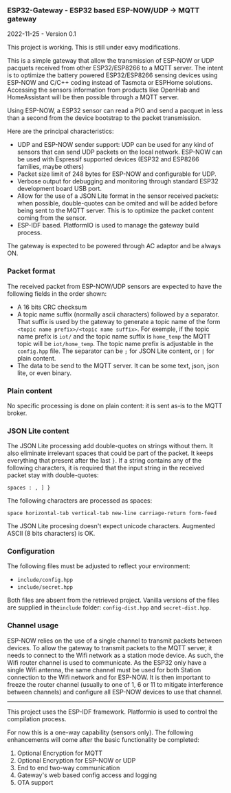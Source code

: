### ESP32-Gateway - ESP32 based ESP-NOW/UDP -> MQTT gateway

2022-11-25 - Version 0.1

This project is working. This is still under eavy modifications.

This is a simple gateway that allow the transmission of ESP-NOW or UDP pacquets received from other ESP32/ESP8266 to a MQTT server. The intent is to optimize the battery powered ESP32/ESP8266 sensing devices using ESP-NOW and C/C++ coding instead of Tasmota or ESPHome solutions. Accessing the sensors information from products like OpenHab and HomeAssistant will be then possible through a MQTT server.

Using ESP-NOW, a ESP32 sensor can read a PIO and send a pacquet in less than a second from the device bootstrap to the packet transmission.

Here are the principal characteristics:

- UDP and ESP-NOW sender support: UDP can be used for any kind of sensors that can send UDP packets on the local network. ESP-NOW can be used with Espressif supported devices (ESP32 and ESP8266 families, maybe others)
- Packet size limit of 248 bytes for ESP-NOW and configurable for UDP.
- Verbose output for debugging and monitoring through standard ESP32 development board USB port.
- Allow for the use of a JSON Lite format in the sensor received packets: when possible, double-quotes can be omited and will be added before being sent to the MQTT server. This is to optimize the packet content coming from the sensor.
- ESP-IDF based. PlatformIO is used to manage the gateway build process.

The gateway is expected to be powered through AC adaptor and be always ON.

### Packet format

The received packet from ESP-NOW/UDP sensors are expected to have the following fields in the order shown:

- A 16 bits CRC checksum
- A topic name suffix (normally ascii characters) followed by a separator. That suffix is used by the gateway to generate a topic name of the form `<topic name prefix>/<topic name suffix>`. For exemple, if the topic name prefix is `iot/` and the topic name suffix is `home_temp` the MQTT topic will be `iot/home_temp`. The topic name prefix is adjustable in the `config.hpp` file. The separator can be `;` for JSON Lite content, or `|` for plain content.
- The data to be send to the MQTT server. It can be some text, json, json lite, or even binary.

### Plain content

No specific processing is done on plain content: it is sent as-is to the MQTT broker.

### JSON Lite content

The JSON Lite processing add double-quotes on strings without them. It also eliminate irrelevant spaces that could be part of the packet. It keeps everything that present after the last `}`. If a string contains any of the following characters, it is required that the input string in the received packet stay with double-quotes:

```spaces : , ] }```

The following characters are processed as spaces:

```space horizontal-tab vertical-tab new-line carriage-return form-feed```

The JSON Lite procesing doesn't expect unicode characters. Augmented ASCII (8 bits characters) is OK.

### Configuration

The following files must be adjusted to reflect your environment:

- `include/config.hpp`
- `include/secret.hpp`

Both files are absent from the retrieved project. Vanilla versions of the files are supplied in the`include` folder: `config-dist.hpp` and `secret-dist.hpp`.

### Channel usage

ESP-NOW relies on the use of a single channel to transmit packets between devices. To allow the gateway to transmit packets to the MQTT server, it needs to connect to the Wifi network as a station mode device. As such, the Wifi router channel is used to communicate. As the ESP32 only have a single Wifi antenna, the same channel must be used for both Station connection to the Wifi network and for ESP-NOW. It is then important to freeze the router channel (usually to one of 1, 6 or 11 to mitigate interference between channels) and configure all ESP-NOW devices to use that channel.

----

This project uses the ESP-IDF framework. Platformio is used to control the compilation process. 

For now this is a one-way capability (sensors only). The following enhancements will come after the basic functionality be completed:

1) Optional Encryption for MQTT
2) Optional Encryption for ESP-NOW or UDP
3) End to end two-way communication
4) Gateway's web based config access and logging
5) OTA support
